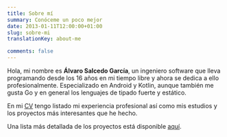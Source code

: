 ```yaml
---
title: Sobre mí
summary: Conóceme un poco mejor
date: 2013-01-11T12:00:00+01:00
slug: sobre-mi
translationKey: about-me

comments: false
---
```


Hola, mi nombre es **Álvaro Salcedo García**, un ingeniero software que lleva programando desde los 16 años en mi tiempo libre y ahora se dedica a ello profesionalmente. Especializado en Android y Kotlin, aunque también me gusta Go y en general los lenguajes de tipado fuerte y estático.

En mi [CV](/docs/cv.es.pdf) tengo listado mi experiencia profesional así como mis estudios y los proyectos más interesantes que he hecho.

Una lista más detallada de los proyectos está disponible [aquí](/proyectos/).
